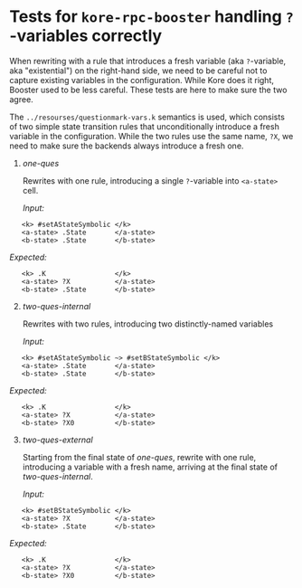 # Tests for `kore-rpc-booster` handling `?`-variables correctly

When rewriting with a rule that introduces a fresh variable (aka `?`-variable, aka "existential") on the right-hand side, we need to be careful not to capture existing variables in the configuration. While Kore does it right, Booster used to be less careful. These tests are here to make sure the two agree.

The `../resourses/questionmark-vars.k` semantics is used, which consists of two simple state
transition rules that unconditionally introduce a fresh variable in the configuration. While the two rules use the same name, `?X`, we need to make sure the backends always introduce a fresh one.

1) _one-ques_

   Rewrites with one rule, introducing a single `?`-variable into `<a-state>` cell.

   _Input:_

```
   <k> #setAStateSymbolic </k>
   <a-state> .State       </a-state>
   <b-state> .State       </b-state>
```

   _Expected:_

```
   <k> .K                 </k>
   <a-state> ?X           </a-state>
   <b-state> .State       </b-state>
```

2) _two-ques-internal_

   Rewrites with two rules, introducing two distinctly-named variables

   _Input:_

```
   <k> #setAStateSymbolic ~> #setBStateSymbolic </k>
   <a-state> .State       </a-state>
   <b-state> .State       </b-state>
```

   _Expected:_

```
   <k> .K                 </k>
   <a-state> ?X           </a-state>
   <b-state> ?X0          </b-state>
```

3) _two-ques-external_

   Starting from the final state of _one-ques_, rewrite with one rule, introducing a variable with a fresh name, arriving at the final state of _two-ques-internal_.

   _Input:_

```
   <k> #setBStateSymbolic </k>
   <a-state> ?X           </a-state>
   <b-state> .State       </b-state>
```

   _Expected:_

```
   <k> .K                 </k>
   <a-state> ?X           </a-state>
   <b-state> ?X0          </b-state>
```
